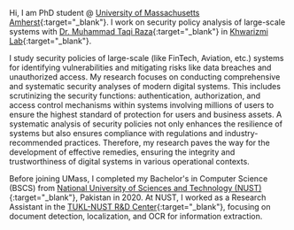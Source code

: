 Hi, I am PhD student @ [University of Massachusetts Amherst](https://www.umass.edu/){:target="_blank"}. I work on security policy analysis of large-scale systems with [Dr. Muhammad Taqi Raza](https://people.umass.edu/taqi/){:target="_blank"} in [Khwarizmi Lab](https://khwarizmilab.github.io/){:target="_blank"}.

I study security policies of large-scale (like FinTech, Aviation, etc.) systems for identifying vulnerabilities and mitigating risks like data breaches and unauthorized access. My research focuses on conducting comprehensive and systematic security analyses of modern digital systems. This includes scrutinizing the security functions: authentication, authorization, and access control mechanisms within systems involving millions of users to ensure the highest standard of protection for users and business assets. A systematic analysis of security policies not only enhances the resilience of systems but also ensures compliance with regulations and industry-recommended practices. Therefore, my research paves the way for the development of effective remedies, ensuring the integrity and trustworthiness of digital systems in various operational contexts.

Before joining UMass, I completed my Bachelor's in Computer Science (BSCS) from [National University of Sciences and Technology (NUST)](https://nust.edu.pk/){:target="_blank"}, Pakistan in 2020. At NUST, I worked as a Research Assistant in the [TUKL-NUST R&D Center](https://tukl.seecs.nust.edu.pk/){:target="_blank"}, focusing on document detection, localization, and OCR for information extraction.